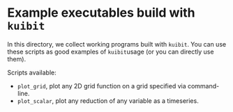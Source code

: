 # Example executables build with `kuibit`

In this directory, we collect working programs built with `kuibit`. You can
use these scripts as good examples of ``kuibit``usage (or you can directly use
them).

Scripts available:
- `plot_grid`, plot any 2D grid function on a grid specified via command-line.
- `plot_scalar`, plot any reduction of any variable as a timeseries.
